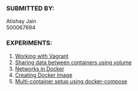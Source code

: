### SUBMITTED BY:

Atishay Jain 
<br>
500067694


### EXPERIMENTS:

 1. [Working with Vagrant](Lab_Experiment1_Atishay.pdf)
 2. [Sharing data between containers using volume](Lab_Experiment_2_Atishay.pdf)
 3. [Networks in Docker](Lab_Experiment_3_Atishay.pdf)
 4. [Creating Docker Image](Lab_Experiment_4_Atishay.pdf)
 5. [Multi-container setup using docker-compose](Lab_Experiment_5_Atishay.pdf)

